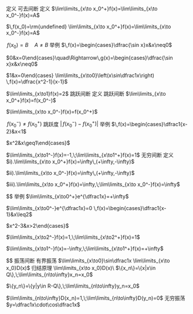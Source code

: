 定义
   可去间断
      定义
$\lim\limits_{x\to x_0^+}f(x)=\lim\limits_{x\to x_0^-}f(x)=A$

$\,f(x_0)=\rm{undefined}          \lim\limits_{x\to x_0^+}f(x)=\lim\limits_{x\to x_0^-}f(x)=A$

$\,f(x_0)=B\quad A\neq B$
      举例
$\,f(x)=\begin{cases}\dfrac{\sin x}x&x\neq0$

$0&x=0\end{cases}\quad\Rightarrow\,g(x)=\begin{cases}\dfrac{\sin x}x&x\neq0$

$1&x=0\end{cases}          \lim\limits_{x\to0}\left(x\sin\dfrac1x\right)          \,f(x)=\dfrac{x^2-1}{x-1}$

$\lim\limits_{x\to1}f(x)=2$
   跳跃间断
      定义
         跳跃间断
$\lim\limits_{x\to x_0^+}f(x)=f(x_0^-)$

$\lim\limits_{x\to x_0^-}f(x)=f(x_0^+)$

$\,f(x_0^-)\neq f(x_0^+)$
         跳跃度
$\left|\,f(x_0^-)-f(x_0^+)\right|$
      举例
$\,f(x)=\begin{cases}\dfrac1{x-2}&x<1$

$x^2&x\geq1\end{cases}$

$\lim\limits_{x\to1^-}f(x)=-1,\;\lim\limits_{x\to1^+}f(x)=1$
   无穷间断
      定义
$i).\lim\limits_{x\to x_0^+}f(x)=\infty\,(+\infty,-\infty)$

$ii).\lim\limits_{x\to x_0^-}f(x)=\infty\,(+\infty,-\infty)$

$iii).\lim\limits_{x\to x_0^+}f(x)=\infty,\;\lim\limits_{x\to x_0^-}f(x)=\infty$

$$
      举例
$\lim\limits_{x\to0^+}e^{\dfrac1x}=+\infty$

$\lim\limits_{x\to0^-}e^{\dfrac1x}=0          \,f(x)=\begin{cases}\dfrac1{x-1}&x\leq2$

$x^2-3&x>2\end{cases}$

$\lim\limits_{x\to2^-}f(x)=1,\;\lim\limits_{x\to2^+}f(x)=1$

$\lim\limits_{x\to1^-}f(x)=-\infty,\;\lim\limits_{x\to1^+}f(x)=+\infty$

$$
   振荡间断
      有界振荡
$\lim\limits_{x\to0}\sin\dfrac1x          \lim\limits_{x\to x_0}D(x)$
            归结原理 \lim\limits_{x\to x_0}D(x)\\
$\{x_n\}=\{x|x\in Q\},\;\lim\limits_{n\to\infty}x_n=x_0$

$\{y_n\}=\{y|y\in R-Q\},\;\lim\limits_{n\to\infty}y_n=x_0$

$\lim\limits_{n\to\infty}D(x_n)=1,\;\lim\limits_{n\to\infty}D(y_n)=0$
      无穷振荡
$y=\dfrac1x\cdot\cos\dfrac1x$
